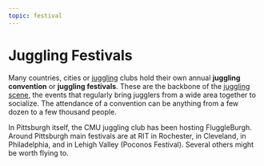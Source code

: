```yaml
---
topic: festival
---
```

# Juggling Festivals

Many countries, cities or [juggling](https://en.wikipedia.org/wiki/Juggling) clubs hold their own annual **juggling convention** or **juggling festivals**. These are the backbone of the [juggling scene](https://en.wikipedia.org/wiki/Modern_juggling_culture), the events that regularly bring jugglers from a wide area together to socialize. The attendance of a convention can be anything from a few dozen to a few thousand people.

In Pittsburgh itself, the CMU juggling club has been hosting FluggleBurgh. Around Pittsburgh main festivals are at RIT in Rochester, in Cleveland, in Philadelphia, and in Lehigh Valley (Poconos Festival). Several others might be worth flying to.
